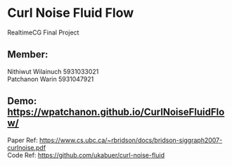 # Curl Noise Fluid Flow
RealtimeCG Final Project

## Member:
Nithiwut Wilainuch 5931033021\
Patchanon Warin 5931047921


## Demo: https://wpatchanon.github.io/CurlNoiseFluidFlow/
Paper Ref: https://www.cs.ubc.ca/~rbridson/docs/bridson-siggraph2007-curlnoise.pdf \
Code Ref: https://github.com/ukabuer/curl-noise-fluid
